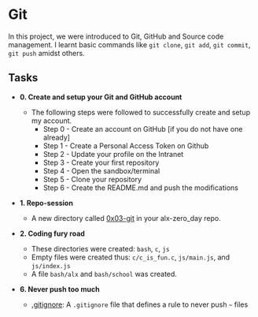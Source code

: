 # **Git**
In this project, we were introduced to Git, GitHub and Source code management. I learnt basic commands like `git clone`, `git add`, `git commit`, `git push` amidst others.
## **Tasks**

- **0. Create and setup your Git and GitHub account**
  - The following steps were followed to successfully create and setup my account.
    - Step 0 - Create an account on GitHub [if you do not have one already]
    - Step 1 - Create a Personal Access Token on Github
    - Step 2 - Update your profile on the Intranet
    - Step 3 - Create your first repository 
    - Step 4 - Open the sandbox/terminal
    - Step 5 - Clone your repository
    - Step 6 - Create the README.md and push the modifications
    
- **1. Repo-session**
  - A new directory called [0x03-git](../0x03-git) in your alx-zero_day repo.
  
 - **2. Coding fury road**
   - These directories were created: `bash`, `c`, `js`
   - Empty files were created thus: `c/c_is_fun.c`, `js/main.js`, and `js/index.js`
   - A file `bash/alx` and `bash/school` was created.

















- **6. Never push too much**
  - [.gitignore](./.gitignore): A `.gitignore` file that defines a rule to never push `~` files

